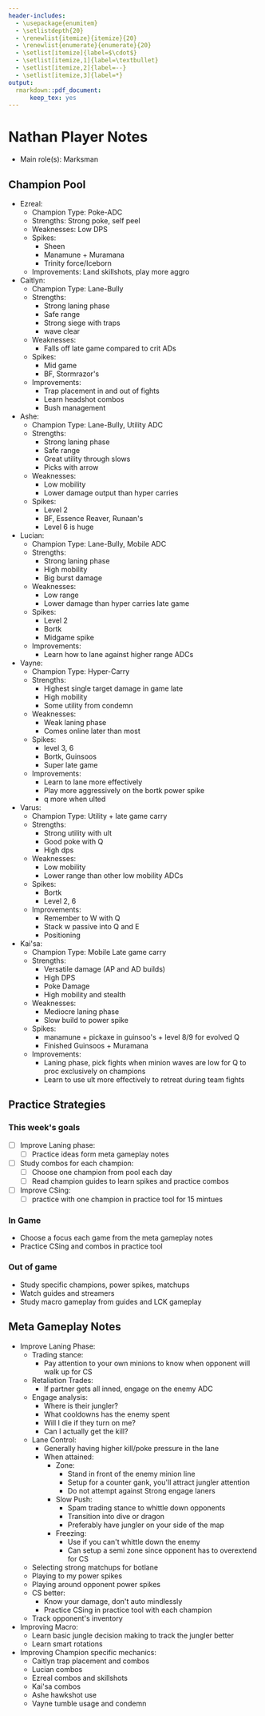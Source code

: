 ```yaml
---
header-includes:
  - \usepackage{enumitem}
  - \setlistdepth{20}
  - \renewlist{itemize}{itemize}{20}
  - \renewlist{enumerate}{enumerate}{20}
  - \setlist[itemize]{label=$\cdot$}
  - \setlist[itemize,1]{label=\textbullet}
  - \setlist[itemize,2]{label=--}
  - \setlist[itemize,3]{label=*}
output:
  rmarkdown::pdf_document:
      keep_tex: yes
---
```

# Nathan Player Notes

* Main role(s): Marksman

## Champion Pool

* Ezreal:
    * Champion Type:    Poke-ADC
    * Strengths:        Strong poke, self peel
    * Weaknesses:       Low DPS
    * Spikes:
        * Sheen
        * Manamune + Muramana
        * Trinity force/Iceborn
    * Improvements:     Land skillshots, play more aggro
* Caitlyn:
    * Champion Type:    Lane-Bully
    * Strengths:
        * Strong laning phase
        * Safe range
        * Strong siege with traps
        * wave clear
    * Weaknesses:
        * Falls off late game compared to crit ADs
    * Spikes:
        * Mid game
        * BF, Stormrazor's
    * Improvements:
        * Trap placement in and out of fights
        * Learn headshot combos
        * Bush management
* Ashe:
    * Champion Type:    Lane-Bully, Utility ADC
    * Strengths:
        * Strong laning phase
        * Safe range
        * Great utility through slows
        * Picks with arrow
    * Weaknesses:
        * Low mobility
        * Lower damage output than hyper carries
    * Spikes:
        * Level 2
        * BF, Essence Reaver, Runaan's
        * Level 6 is huge
* Lucian:
    * Champion Type:    Lane-Bully, Mobile ADC
    * Strengths:
        * Strong laning phase
        * High mobility
        * Big burst damage
    * Weaknesses:
        * Low range
        * Lower damage than hyper carries late game
    * Spikes:
        * Level 2
        * Bortk
        * Midgame spike
    * Improvements:
        * Learn how to lane against higher range ADCs
* Vayne:
    * Champion Type:    Hyper-Carry
    * Strengths:
        * Highest single target damage in game late
        * High mobility
        * Some utility from condemn
    * Weaknesses:
        * Weak laning phase
        * Comes online later than most
    * Spikes:
        * level 3, 6
        * Bortk, Guinsoos
        * Super late game
    * Improvements:
        * Learn to lane more effectively
        * Play more aggressively on the bortk power spike
        * q more when ulted
* Varus:
    * Champion Type:    Utility + late game carry
    * Strengths:
        * Strong utility with ult
        * Good poke with Q
        * High dps
    * Weaknesses:
        * Low mobility
        * Lower range than other low mobility ADCs
    * Spikes:
        * Bortk
        * Level 2, 6
    * Improvements:
        * Remember to W with Q
        * Stack w passive into Q and E
        * Positioning
* Kai'sa:
    * Champion Type:    Mobile Late game carry
    * Strengths:
        * Versatile damage (AP and AD builds)
        * High DPS
        * Poke Damage
        * High mobility and stealth
    * Weaknesses:
        * Mediocre laning phase
        * Slow build to power spike
    * Spikes:
        * manamune + pickaxe in guinsoo's + level 8/9 for evolved Q
        * Finished Guinsoos + Muramana
    * Improvements:
        * Laning phase, pick fights when minion waves are low
          for Q to proc exclusively on champions
        * Learn to use ult more effectively to retreat during team fights

## Practice Strategies

### This week's goals

* [ ] Improve Laning phase:
    * [ ] Practice ideas form meta gameplay notes
* [ ] Study combos for each champion:
    * [ ] Choose one champion from pool each day
    * [ ] Read champion guides to learn spikes and practice combos
* [ ] Improve CSing:
    * [ ] practice with one champion in practice tool for 15 mintues

### In Game

* Choose a focus each game from the meta gameplay notes
* Practice CSing and combos in practice tool

### Out of game

* Study specific champions, power spikes, matchups
* Watch guides and streamers
* Study macro gameplay from guides and LCK gameplay

## Meta Gameplay Notes

* Improve Laning Phase:
    * Trading stance:
        * Pay attention to your own minions to know when opponent will walk 
          up for CS
    * Retaliation Trades:
        * If partner gets all inned, engage on the enemy ADC
    * Engage analysis:
        * Where is their jungler?
        * What cooldowns has the enemy spent
        * Will I die if they turn on me?
        * Can I actually get the kill?
    * Lane Control:
        * Generally having higher kill/poke pressure in the lane
        * When attained:
            * Zone:
                * Stand in front of the enemy minion line
                * Setup for a counter gank, you'll attract jungler attention
                * Do not attempt against Strong engage laners
            * Slow Push:
                * Spam trading stance to whittle down opponents
                * Transition into dive or dragon
                * Preferably have jungler on your side of the map
            * Freezing:
                * Use if you can't whittle down the enemy
                * Can setup a semi zone since opponent has to overextend for CS
    * Selecting strong matchups for botlane
    * Playing to my power spikes
    * Playing around opponent power spikes
    * CS better:
        * Know your damage, don't auto mindlessly
        * Practice CSing in practice tool with each champion
    * Track opponent's inventory
* Improving Macro:
    * Learn basic jungle decision making to track the jungler better
    * Learn smart rotations
* Improving Champion specific mechanics:
    * Caitlyn trap placement and combos
    * Lucian combos
    * Ezreal combos and skillshots
    * Kai'sa combos
    * Ashe hawkshot use
    * Vayne tumble usage and condemn

